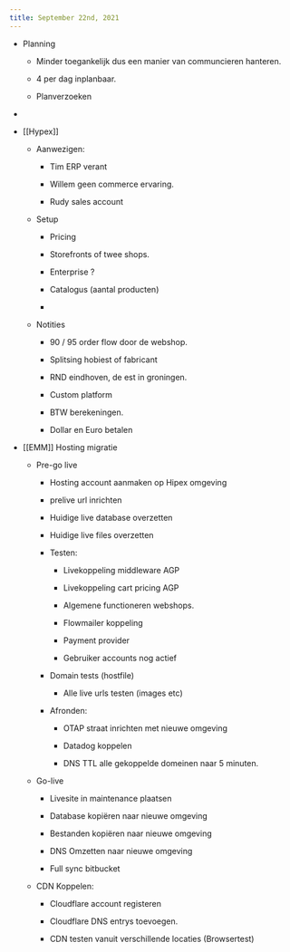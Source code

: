 ```yaml
---
title: September 22nd, 2021
---
```


- Planning
	 - Minder toegankelijk dus een manier van communcieren hanteren.

	 - 4 per dag inplanbaar.

	 - Planverzoeken

- 

- [[Hypex]] 
	 - Aanwezigen:
		 - Tim ERP verant

		 - Willem geen commerce ervaring.

		 - Rudy sales account

	 - Setup
		 - Pricing

		 - Storefronts of twee shops.

		 - Enterprise ?

		 - Catalogus (aantal producten)

		 - 

	 - Notities
		 - 90 / 95 order flow door de webshop.

		 - Splitsing hobiest of fabricant

		 - RND eindhoven, de est in groningen.

		 - Custom platform

		 - BTW berekeningen.

		 - Dollar en Euro betalen

- [[EMM]] Hosting migratie
	 - Pre-go live
		 - Hosting account aanmaken op Hipex omgeving

		 - prelive url inrichten

		 - Huidige live database overzetten

		 - Huidige live files overzetten

		 - Testen:
			 - Livekoppeling middleware AGP

			 - Livekoppeling cart pricing AGP

			 - Algemene functioneren webshops.

			 - Flowmailer koppeling

			 - Payment provider

			 - Gebruiker accounts nog actief

		 - Domain tests (hostfile)
			 - Alle live urls testen (images etc)

		 - Afronden:
			 - OTAP straat inrichten met nieuwe omgeving

			 - Datadog koppelen

			 - DNS TTL alle gekoppelde domeinen naar 5 minuten.

	 - Go-live
		 - Livesite in maintenance plaatsen

		 - Database kopiëren naar nieuwe omgeving

		 - Bestanden kopiëren naar nieuwe omgeving

		 - DNS Omzetten naar nieuwe omgeving

		 - Full sync bitbucket

	 - CDN Koppelen:
		 - Cloudflare account registeren

		 - Cloudflare DNS entrys toevoegen.

		 - CDN testen vanuit verschillende locaties (Browsertest)
